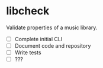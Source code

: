 # libcheck

Validate properties of a music library.

- [ ] Complete initial CLI
- [ ] Document code and repository
- [ ] Write tests
- [ ] ???
